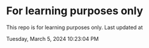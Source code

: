 # For learning purposes only
This repo is for learning purposes only.
Last updated at

Tuesday, March 5, 2024 10:23:04 PM

